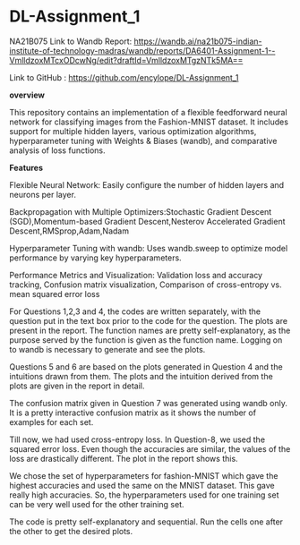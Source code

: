 # DL-Assignment_1
NA21B075
Link to Wandb Report: https://wandb.ai/na21b075-indian-institute-of-technology-madras/wandb/reports/DA6401-Assignment-1--VmlldzoxMTcxODcwNg/edit?draftId=VmlldzoxMTgzNTk5MA==

Link to GitHub : https://github.com/encylope/DL-Assignment_1

**overview**

This repository contains an implementation of a flexible feedforward neural network for classifying images from the Fashion-MNIST dataset. It includes support for multiple hidden layers, various optimization algorithms, hyperparameter tuning with Weights & Biases (wandb), and comparative analysis of loss functions.

**Features**

Flexible Neural Network: Easily configure the number of hidden layers and neurons per layer.

Backpropagation with Multiple Optimizers:Stochastic Gradient Descent (SGD),Momentum-based Gradient Descent,Nesterov Accelerated Gradient Descent,RMSprop,Adam,Nadam

Hyperparameter Tuning with wandb: Uses wandb.sweep to optimize model performance by varying key hyperparameters.

Performance Metrics and Visualization: Validation loss and accuracy tracking, Confusion matrix visualization, Comparison of cross-entropy vs. mean squared error loss


For Questions 1,2,3 and 4, the codes are written separately, with the question put in the text box prior to the code for the question. The plots are present in the report. The function names are pretty self-explanatory, as the purpose served by the function is given as the function name. Logging on to wandb is necessary to generate and see the plots.

Questions 5 and 6 are based on the plots generated in Question 4 and the intuitions drawn from them. The plots and the intuition derived from the plots are given in the report in detail.

The confusion matrix given in Question 7 was generated using wandb only. It is a pretty interactive confusion matrix as it shows the number of examples for each set.

Till now, we had used cross-entropy loss. In Question-8, we used the squared error loss. Even though the accuracies are similar, the values of the loss are drastically different. The plot in the report shows this.

We chose the set of hyperparameters for fashion-MNIST which gave the highest accuracies and used the same on the MNIST dataset. This gave really high accuracies. So, the hyperparameters used for one training set can be very well used for the other training set.

The code is pretty self-explanatory and sequential. Run the cells one after the other to get the desired plots.
